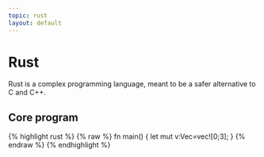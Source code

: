 ```yaml
---
topic: rust
layout: default
---
```


# Rust

Rust is a complex programming language, meant to be a safer alternative
to C and C++.

## Core program

{% highlight rust %}
{% raw %}
fn main() {
    let mut v:Vec<i32>=vec![0;3];
}
{% endraw %}
{% endhighlight %}

